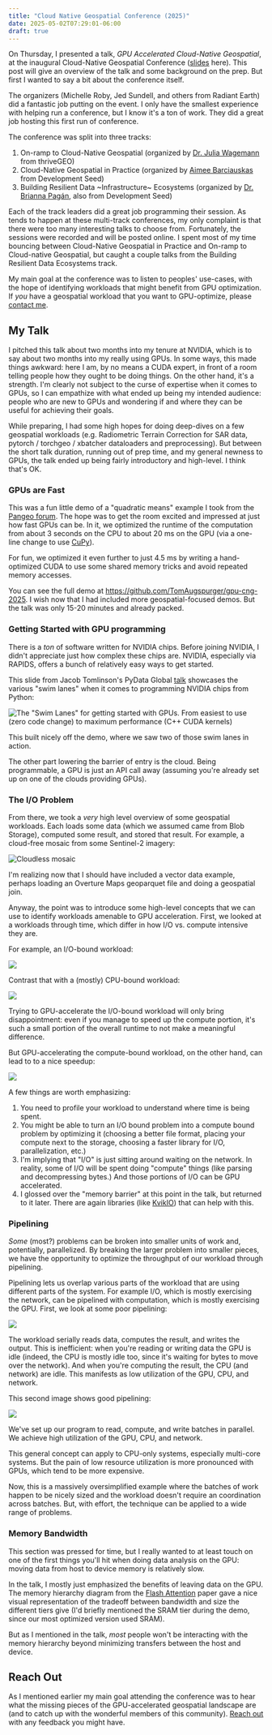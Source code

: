 ```yaml
---
title: "Cloud Native Geospatial Conference (2025)"
date: 2025-05-02T07:29:01-06:00
draft: true
---
```


On Thursday, I presented a talk, *GPU Accelerated Cloud-Native Geospatial*, at the
inaugural Cloud-Native Geospatial Conference ([slides] here). This post will
give an overview of the talk and some background on the prep. But first I wanted
to say a bit about the conference itself.

The organizers (Michelle Roby, Jed Sundell, and others from Radiant Earth) did a
fantastic job putting on the event. I only have the smallest experience with
helping run a conference, but I know it's a ton of work. They did a great job
hosting this first run of conference.

The conference was split into three tracks:

1. On-ramp to Cloud-Native Geospatial (organized by [Dr. Julia Wagemann](https://www.linkedin.com/in/julia-wagemann/) from
   thriveGEO)
2. Cloud-Native Geospatial in Practice (organized by [Aimee Barciauskas](https://www.linkedin.com/in/abarciauskas/) from
   Development Seed)
3. Building Resilient Data ~Infrastructure~ Ecosystems (organized by [Dr. Brianna
   Pagán](https://www.linkedin.com/in/brianna-r-pag%C3%A1n-phd-8a49a46b/), also from Development Seed)

Each of the track leaders did a great job programming their session. As tends to
happen at these multi-track conferences, my only complaint is that there were
too many interesting talks to choose from. Fortunately, the sessions were
recorded and will be posted online. I spent most of my time bouncing between
Cloud-Native Geospatial in Practice and On-ramp to Cloud-native Geospatial, but
caught a couple talks from the Building Resilient Data Ecosystems track. 

My main goal at the conference was to listen to peoples' use-cases, with the
hope of identifying workloads that might benefit from GPU optimization. If *you*
have a geospatial workload that you want to GPU-optimize, please [contact
me](mailto:toaugspurger@nvidia.com).

## My Talk

I pitched this talk about two months into my tenure at NVIDIA, which is to say
about two months into my really using GPUs. In some ways, this made things
awkward: here I am, by no means a CUDA expert, in front of a room telling people
how they ought to be doing things. On the other hand, it's a strength. I'm
clearly not subject to the curse of expertise when it comes to GPUs, so I can
empathize with what ended up being my intended audience: people who are new to
GPUs and wondering if and where they can be useful for achieving their goals.

While preparing, I had some high hopes for doing deep-dives on a few geospatial
workloads (e.g. Radiometric Terrain Correction for SAR data, pytorch / torchgeo
/ xbatcher dataloaders and preprocessing). But between the short talk duration,
running out of prep time, and my general newness to GPUs, the talk ended up
being fairly introductory and high-level. I think that's OK.

### GPUs are Fast

This was a fun little demo of a "quadratic means" example I took from the
[Pangeo forum]. The hope was to get the room excited and impressed at just how
fast GPUs can be. In it, we optimized the runtime of the computation from about
3 seconds on the CPU to about 20 ms on the GPU (via a one-line change to use
[CuPy]).

For fun, we optimized it even further to just 4.5 ms by writing a hand-optimized
CUDA to use some shared memory tricks and avoid repeated memory accesses.

You can see the full demo at https://github.com/TomAugspurger/gpu-cng-2025. I
wish now that I had included more geospatial-focused demos. But the talk was
only 15-20 minutes and already packed.

### Getting Started with GPU programming

There is a *ton* of software written for NVIDIA chips. Before joining NVIDIA, I
didn't appreciate just how complex these chips are. NVIDIA, especially via
RAPIDS, offers a bunch of relatively easy ways to get started.

This slide from Jacob Tomlinson's PyData Global
[talk](https://global2024.pydata.org/cfp/talk/BUC3GV/) showcases the various
"swim lanes" when it comes to programming NVIDIA chips from Python:

![The "Swim Lanes" for getting started with GPUs. From easiest to use (zero code change) to maximum performance (C++ CUDA kernels)](https://github.com/user-attachments/assets/0b0aeda2-6cdc-4946-9b99-3dce73776f0f)

This built nicely off the demo, where we saw two of those swim lanes in action.

The other part lowering the barrier of entry is the cloud. Being programmable, a
GPU is just an API call away (assuming you're already set up on one of the
clouds providing GPUs).

### The I/O Problem

From there, we took a *very* high level overview of some geospatial workloads.
Each loads some data (which we assumed came from Blob Storage), computed some
result, and stored that result. For example, a cloud-free mosaic from some
Sentinel-2 imagery:

![Cloudless mosaic](https://ai4edatasetspublicassets.blob.core.windows.net/assets/notebook-output/tutorials-cloudless-mosaic-sentinel2.ipynb/9.png)

I'm realizing now that I should have included a vector data example, perhaps
loading an Overture Maps geoparquet file and doing a geospatial join.

Anyway, the point was to introduce some high-level concepts that we can use to
identify workloads amenable to GPU acceleration. First, we looked at a workloads
through time, which differ in how I/O vs. compute intensive they are.

For example, an I/O-bound workload:

<img src="/assets/cng-forum-2025-iobound.svg"/>

Contrast that with a (mostly) CPU-bound workload:

<img src="/assets/cng-forum-2025-compute.svg"/>

Trying to GPU-accelerate the I/O-bound workload will only bring disappointment: even if you manage to speed up the compute portion, it's such a small portion of the overall runtime to not make a meaningful difference.

But GPU-accelerating the compute-bound workload, on the other hand, can lead to
to a nice speedup:

<img src="/assets/cng-forum-2025-compute-optimized.svg"/>

A few things are worth emphasizing:

1. You need to profile your workload to understand where time is being spent.
2. You might be able to turn an I/O bound problem into a compute bound problem
   by optimizing it (choosing a better file format, placing your compute next to
   the storage, choosing a faster library for I/O, parallelization, etc.)
3. I'm implying that "I/O" is just sitting around waiting on the network. In
   reality, some of I/O will be spent doing "compute" things (like parsing and
   decompressing bytes.) And those portions of I/O can be GPU accelerated.
4. I glossed over the "memory barrier" at this point in the talk, but returned
   to it later. There are again libraries (like
   [KvikIO](https://docs.rapids.ai/api/kvikio/stable/)) that can help with this.

### Pipelining

*Some* (most?) problems can be broken into smaller units of work and,
potentially, parallelized. By breaking the larger problem into smaller pieces,
we have the opportunity to optimize the throughput of our workload through pipelining.

Pipelining lets us overlap various parts of the workload that are using
different parts of the system. For example I/O, which is mostly exercising the
network, can be pipelined with computation, which is mostly exercising the GPU.
First, we look at some poor pipelining:

<img src="/assets/cng-forum-2025-pipeline-bad.svg"/>

The workload serially reads data, computes the result, and writes the output.
This is inefficient: when you're reading or writing data the GPU is idle
(indeed, the CPU is mostly idle too, since it's waiting for bytes to move over
the network). And when you're computing the result, the CPU (and network) are
idle. This manifests as low utilization of the GPU, CPU, and network.

This second image shows good pipelining:

<img src="/assets/cng-forum-2025-pipeline-good.svg"/>

We've set up our program to read, compute, and write batches in parallel. We achieve high utilization of the GPU, CPU, and network.

This general concept can apply to CPU-only systems, especially multi-core
systems. But the pain of low resource utilization is more pronounced with GPUs,
which tend to be more expensive.

Now, this is a massively oversimplified example where the batches of work happen
to be nicely sized and the workload doesn't require an coordination across
batches. But, with effort, the technique can be applied to a wide range of
problems.

### Memory Bandwidth

This section was pressed for time, but I really wanted to at least touch on one
of the first things you'll hit when doing data analysis on the GPU: moving data
from host to device memory is relatively slow.

In the talk, I mostly just emphasized the benefits of leaving data on the GPU.
The memory hierarchy diagram from the [Flash
Attention](https://github.com/Dao-AILab/flash-attention) paper gave a nice
visual representation of the tradeoff between bandwidth and size the different
tiers give (I'd briefly mentioned the SRAM tier during the demo, since our most
optimized version used SRAM).

But as I mentioned in the talk, *most* people won't be interacting with the memory
hierarchy beyond minimizing transfers between the host and device.

## Reach Out

As I mentioned earlier my main goal attending the conference was to hear what
the missing pieces of the GPU-accelerated geospatial landscape are (and to catch
up with the wonderful members of this community). [Reach
out](mailto:toaugspurger@nvidia.com) with any feedback you might have.

[slides]: https://tomaugspurger.net/assets/gpu-accelerated-cng.pdf
[Pangeo forum]: https://discourse.pangeo.io/
[CuPy]: https://cupy.dev/